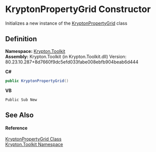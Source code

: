# KryptonPropertyGrid Constructor


Initializes a new instance of the <a href="47948474-2911-33b3-7b81-66d72d51812d.md">KryptonPropertyGrid</a> class



## Definition
**Namespace:** <a href="79d2eac2-21f4-54ff-7552-b20c33c30600.md">Krypton.Toolkit</a>  
**Assembly:** Krypton.Toolkit (in Krypton.Toolkit.dll) Version: 80.23.10.287+8d7660f9dc5efd033fabe008ebfb904beab6d444

**C#**
``` C#
public KryptonPropertyGrid()
```
**VB**
``` VB
Public Sub New
```



## See Also


#### Reference
<a href="47948474-2911-33b3-7b81-66d72d51812d.md">KryptonPropertyGrid Class</a>  
<a href="79d2eac2-21f4-54ff-7552-b20c33c30600.md">Krypton.Toolkit Namespace</a>  
